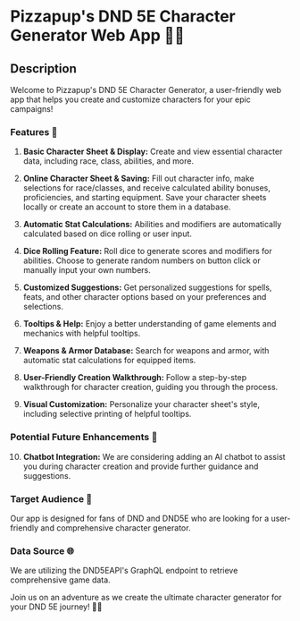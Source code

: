 # Pizzapup's DND 5E Character Generator Web App 🐾🐉

## Description

Welcome to Pizzapup's DND 5E Character Generator, a user-friendly web app that helps you create and customize characters for your epic campaigns!

### Features 🚀

1. **Basic Character Sheet & Display:** Create and view essential character data, including race, class, abilities, and more.

2. **Online Character Sheet & Saving:** Fill out character info, make selections for race/classes, and receive calculated ability bonuses, proficiencies, and starting equipment. Save your character sheets locally or create an account to store them in a database.

3. **Automatic Stat Calculations:** Abilities and modifiers are automatically calculated based on dice rolling or user input.

4. **Dice Rolling Feature:** Roll dice to generate scores and modifiers for abilities. Choose to generate random numbers on button click or manually input your own numbers.

5. **Customized Suggestions:** Get personalized suggestions for spells, feats, and other character options based on your preferences and selections.

6. **Tooltips & Help:** Enjoy a better understanding of game elements and mechanics with helpful tooltips.

7. **Weapons & Armor Database:** Search for weapons and armor, with automatic stat calculations for equipped items.

8. **User-Friendly Creation Walkthrough:** Follow a step-by-step walkthrough for character creation, guiding you through the process.

9. **Visual Customization:** Personalize your character sheet's style, including selective printing of helpful tooltips.

### Potential Future Enhancements 🌟

10. **Chatbot Integration:** We are considering adding an AI chatbot to assist you during character creation and provide further guidance and suggestions.

### Target Audience 👥

Our app is designed for fans of DND and DND5E who are looking for a user-friendly and comprehensive character generator.

### Data Source 🌐

We are utilizing the DND5EAPI's GraphQL endpoint to retrieve comprehensive game data.

Join us on an adventure as we create the ultimate character generator for your DND 5E journey! 🎉🌟


